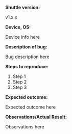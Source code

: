 **Shuttle version:**
 
 v1.x.x
 
**Device, OS:**
 
Device info here

**Description of bug:**
 
Bug description here
 
**Steps to reproduce:**
 
 1. Step 1
 2. Step 2
 3. Step 3
 
**Expected outcome:**
 
Expected outcome here
 
**Observations/Actual Result:**
 
 Observations here